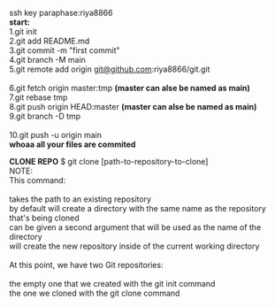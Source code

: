 ssh key paraphase:riya8866<br>
<b>start:</b><br>
1.git init<br>
2.git add README.md<br>
3.git commit -m "first commit"<br>
4.git branch -M main<br>
5.git remote add origin git@github.com:riya8866/git.git<br>
<br>
6.git fetch origin master:tmp               <b>(master can alse be named as main)</b><br>
7.git rebase tmp<br>
8.git push origin HEAD:master              <b>(master can alse be named as main)</b><br>
9.git branch -D tmp<br>
<br>
10.git push -u origin main<br>
<b>whoaa all your files are commited</b>


<b>CLONE REPO</b>
$ git clone [path-to-repository-to-clone]<br>
NOTE:<br>
This command:<br>
<br>
takes the path to an existing repository<br>
by default will create a directory with the same name as the repository that's being cloned<br>
can be given a second argument that will be used as the name of the directory<br>
will create the new repository inside of the current working directory<br>
<br>
At this point, we have two Git repositories:<br>
<br>
the empty one that we created with the git init command<br>
the one we cloned with the git clone command<br>
